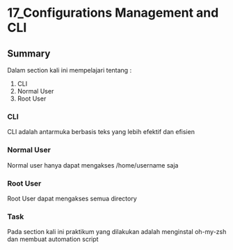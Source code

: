# 17_Configurations Management and CLI

## Summary
Dalam section kali ini mempelajari tentang :
1. CLI
2. Normal User
3. Root User

### CLI
CLI adalah antarmuka berbasis teks yang lebih efektif dan efisien

### Normal User
Normal user hanya dapat mengakses /home/username saja

### Root User
Root User dapat mengakses semua directory

### Task 
Pada section kali ini praktikum yang dilakukan adalah menginstal oh-my-zsh dan membuat automation script
